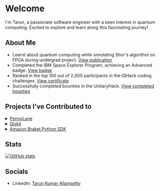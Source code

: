 # Welcome

I'm Tarun, a passionate software engineer with a keen interest in quantum computing. Excited to explore and learn along this fascinating journey!

## About Me

- Learnt about quantum computing while simulating Shor's algorithm on FPGA during undergrad project. [View publication](https://ieeexplore.ieee.org/document/9807860)
- Completed the IBM Space Explorer Program, achieving an Advanced badge. [View badge](https://www.credly.com/badges/28fb91b1-077d-45e3-8f1a-77a383ee392c/public_url)
- Ranked in the top 100 out of 2,000 participants in the iQHack coding challenges. [View certificate](https://cloud.pennylane.ai/profiles/ob/certificates/permalink/1cd1d437-e93c-4455-acd0-b9738e61cd67)
- Successfully completed bounties in the UnitaryHack. [View completed bounties](https://unitaryhack.dev/hackers/tarun-kumar07/)

## Projects I've Contributed to

<details>
<summary><a href="https://github.com/PennyLaneAI/pennylane" target="_blank">PennyLane</a></summary>

- Enhanced the testing framework by implementing `assert_equal` in [PR #5780](https://github.com/PennyLaneAI/pennylane/pull/5780). This feature provides detailed explanations for operator differences, improving debugging.
- Implemented `QutritChannel` functionality in [PR #5793](https://github.com/PennyLaneAI/pennylane/pull/5793) to support noise models for qutrits in quantum computing simulations.
- Improved shot sampling efficiency with `shots.bins()` in [PR #5476](https://github.com/PennyLaneAI/pennylane/pull/5476), optimizing performance.
- [Link](https://github.com/PennyLaneAI/pennylane/pulls?q=author%3ATarun-Kumar07+) to all contributions

</details>

<details>
<summary><a href="https://github.com/Qiskit/qiskit" target="_blank">Qiskit</a></summary>

- Contributed to fixing [Issue #12106](https://github.com/Qiskit/qiskit/issues/12106), addressing `synth_cnot_count_full_pmh` for synthesizing linear reversible circuits.

</details>

<details>
<summary><a href="https://github.com/amazon-braket/amazon-braket-sdk-python" target="_blank">Amazon Braket Python SDK</a></summary>

- Resolved [Issue #603](https://github.com/amazon-braket/amazon-braket-sdk-python/issues/603) by handling conflicts with `FreeParameter` names and OpenQASM reserved keywords in [PR #999](https://github.com/amazon-braket/amazon-braket-sdk-python/pull/999).

</details>

## Stats
[![GitHub stats](https://github-readme-stats.vercel.app/api?username=Tarun-Kumar07&show_icons=true&theme=radical)](https://github.com/Tarun-Kumar07/Tarun-Kumar07)

## Socials
- LinkedIn: [Tarun Kumar Allamsetty](https://www.linkedin.com/in/tarun-kumar-allamsetty/)
